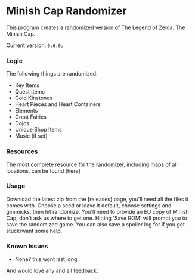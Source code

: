 # Minish Cap Randomizer


This program creates a randomized version of The Legend of Zelda: The Minish Cap.

Current version: `0.6.0a`

### Logic
The following things are randomized:
- Key Items
- Quest Items
- Gold Kinstones
- Heart Pieces and Heart Containers
- Elements
- Great Fairies
- Dojos
- Unique Shop Items
- Music (if set)



### Resources
The most complete resource for the randomizer, including maps of all locations, can be found [here]

### Usage
Download the latest zip from the [releases] page, you'll need all the files it comes with. Choose a seed or leave it default, choose settings and gimmicks, then hit randomize. You'll need to provide an EU copy of Minish Cap, don't ask us where to get one. Hitting 'Save ROM' will prompt you to save the randomized game. You can also save a spoiler log for if you get stuck/want some help.

### Known Issues
- None? this wont last long.



And would love any and all feedback.
